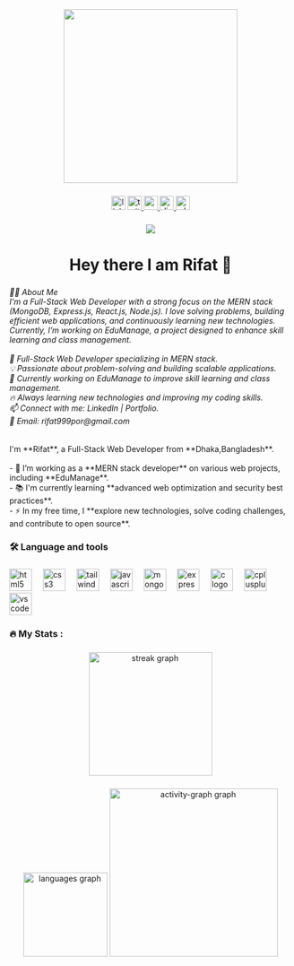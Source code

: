 <div align="center">
  <img height="310" src="https://i.ibb.co.com/ZpT4t7Hx/Rifat.png"  />
</div>

###

<div align="center">
  <img src="https://img.shields.io/static/v1?message=LinkedIn&logo=linkedin&label=&color=0077B5&logoColor=white&labelColor=&style=for-the-badge" height="25" alt="linkedin logo"  />
  <a href="https://x.com/rifat_654" target="_blank">
    <img src="https://img.shields.io/static/v1?message=Twitter&logo=twitter&label=&color=1DA1F2&logoColor=white&labelColor=&style=for-the-badge" height="25" alt="twitter logo"  />
  </a>
  <a href="rifat999por@gmail.com" target="_blank">
    <img src="https://img.shields.io/static/v1?message=Gmail&logo=gmail&label=&color=D14836&logoColor=white&labelColor=&style=for-the-badge" height="25" alt="gmail logo"  />
  </a>
  <a href="rifat_54" target="_blank">
    <img src="https://img.shields.io/static/v1?message=Discord&logo=discord&label=&color=7289DA&logoColor=white&labelColor=&style=for-the-badge" height="25" alt="discord logo"  />
  </a>
  <a href="+8801784427654" target="_blank">
    <img src="https://img.shields.io/static/v1?message=Whatsapp&logo=whatsapp&label=&color=25D366&logoColor=white&labelColor=&style=for-the-badge" height="25" alt="whatsapp logo"  />
  </a>
</div>

###

<div align="center">
  <img src="https://visitor-badge.laobi.icu/badge?page_id=rifat-54.rifat-54&"  />
</div>

###

<h1 align="center">Hey there I am Rifat 👋</h1>

###

<h6 align="left">👩‍💻  About Me <br>I'm a Full-Stack Web Developer with a strong focus on the MERN stack (MongoDB, Express.js, React.js, Node.js). I love solving problems, building efficient web applications, and continuously learning new technologies. Currently, I’m working on EduManage, a project designed to enhance skill learning and class management.<br><br>🚀 Full-Stack Web Developer specializing in MERN stack.<br>💡 Passionate about problem-solving and building scalable applications.<br>🌱 Currently working on EduManage to improve skill learning and class management.<br>🔥 Always learning new technologies and improving my coding skills.<br>📫 Connect with me: LinkedIn | Portfolio.<br>📧 Email: rifat999por@gmail.com</h6>

###

<p align="left">I'm **Rifat**, a Full-Stack Web Developer from **Dhaka,Bangladesh**.<br><br>- 🔭 I’m working as a **MERN stack developer** on various web projects, including **EduManage**.  <br>- 📚 I'm currently learning **advanced web optimization and security best practices**.  <br>- ⚡ In my free time, I **explore new technologies, solve coding challenges, and contribute to open source**.</p>

###

<h3 align="left">🛠 Language and tools</h3>

###

<div align="left">
  <img src="https://cdn.jsdelivr.net/gh/devicons/devicon/icons/html5/html5-original.svg" height="40" alt="html5 logo"  />
  <img width="12" />
  <img src="https://cdn.jsdelivr.net/gh/devicons/devicon/icons/css3/css3-original.svg" height="40" alt="css3 logo"  />
  <img width="12" />
  <img src="https://cdn.jsdelivr.net/gh/devicons/devicon/icons/tailwindcss/tailwindcss-original-wordmark.svg" height="40" alt="tailwindcss logo"  />
  <img width="12" />
  <img src="https://cdn.jsdelivr.net/gh/devicons/devicon/icons/javascript/javascript-original.svg" height="40" alt="javascript logo"  />
  <img width="12" />
  <img src="https://cdn.jsdelivr.net/gh/devicons/devicon/icons/mongodb/mongodb-original.svg" height="40" alt="mongodb logo"  />
  <img width="12" />
  <img src="https://cdn.jsdelivr.net/gh/devicons/devicon/icons/express/express-original.svg" height="40" alt="express logo"  />
  <img width="12" />
  <img src="https://cdn.jsdelivr.net/gh/devicons/devicon/icons/c/c-original.svg" height="40" alt="c logo"  />
  <img width="12" />
  <img src="https://cdn.jsdelivr.net/gh/devicons/devicon/icons/cplusplus/cplusplus-original.svg" height="40" alt="cplusplus logo"  />
  <img width="12" />
  <img src="https://cdn.jsdelivr.net/gh/devicons/devicon/icons/vscode/vscode-original.svg" height="40" alt="vscode logo"  />
</div>

###

<h3 align="left">🔥   My Stats :</h3>

###

<div align="center">
  <img src="https://streak-stats.demolab.com?user=rifat-54&locale=en&mode=daily&theme=dark&hide_border=false&border_radius=5&order=3" height="220" alt="streak graph"  />
</div>

###

<div align="center">
  <img src="https://github-readme-stats.vercel.app/api/top-langs?username=rifat-54&locale=en&hide_title=false&layout=compact&card_width=320&langs_count=5&theme=dracula&hide_border=false&order=2" height="150" alt="languages graph"  />
  <img src="https://github-readme-activity-graph.vercel.app/graph?username=rifat-54&radius=16&theme=react&area=true&order=5" height="300" alt="activity-graph graph"  />
</div>

###
